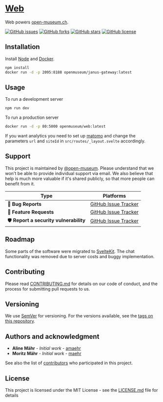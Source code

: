 # [Web](https://open-museum.ch/)

Web powers [open-museum.ch](https://open-museum.ch/).

[![GitHub issues](https://img.shields.io/github/issues/open-museum/web.svg)](https://github.com/open-museum/web/issues)
[![GitHub forks](https://img.shields.io/github/forks/open-museum/web.svg)](https://github.com/open-museum/web/network)
[![GitHub stars](https://img.shields.io/github/stars/open-museum/web.svg)](https://github.com/open-museum/web/stargazers)
[![GitHub license](https://img.shields.io/github/license/open-museum/web.svg)](https://github.com/open-museum/web/blob/master/LICENSE.md)

## Installation

Install [Node](https://nodejs.org/en/download/package-manager/) and [Docker](https://docs.docker.com/get-docker/).

```bash
npm install
docker run -d -p 2095:8188 openmuseum/janus-gateway:latest
```

## Usage

To run a development server

```bash
npm run dev
```

To run a production server

```bash
docker run -d -p 80:5000 openmuseum/web:latest
```

If you want analytics you need to set up [matomo](https://matomo.org/) and change the parameters `url` and `siteId` in `src/routes/_layout.svelte` accordingly.

## Support

This project is maintained by [@open-museum](https://github.com/open-museum). Please understand that we won't be able to provide individual support via email. We also believe that help is much more valuable if it's shared publicly, so that more people can benefit from it.

| Type                                  | Platforms                                                         |
| ------------------------------------- | ----------------------------------------------------------------- |
| 🚨 **Bug Reports**                    | [GitHub Issue Tracker](https://github.com/open-museum/web/issues) |
| 🎁 **Feature Requests**               | [GitHub Issue Tracker](https://github.com/open-museum/web/issues) |
| 🛡 **Report a security vulnerability** | [GitHub Issue Tracker](https://github.com/open-museum/web/issues) |

## Roadmap

Some parts of the software were migrated to [SvelteKit](https://kit.svelte.dev/). The chat functionality was removed due to server costs and buggy implementation.

## Contributing

Please read [CONTRIBUTING.md](CONTRIBUTING.md) for details on our code of conduct, and the process for submitting pull requests to us.

## Versioning

We use [SemVer](http://semver.org/) for versioning. For the versions available, see the [tags on this repository](https://github.com/open-museum/web/tags).

## Authors and acknowledgment

- **Aline Mähr** - _Initial work_ - [amaehr](https://github.com/amaehr)
- **Moritz Mähr** - _Initial work_ - [maehr](https://github.com/maehr)

See also the list of [contributors](https://github.com/open-museum/web/graphs/contributors) who participated in this project.

## License

This project is licensed under the MIT License - see the [LICENSE.md](LICENSE.md) file for details
